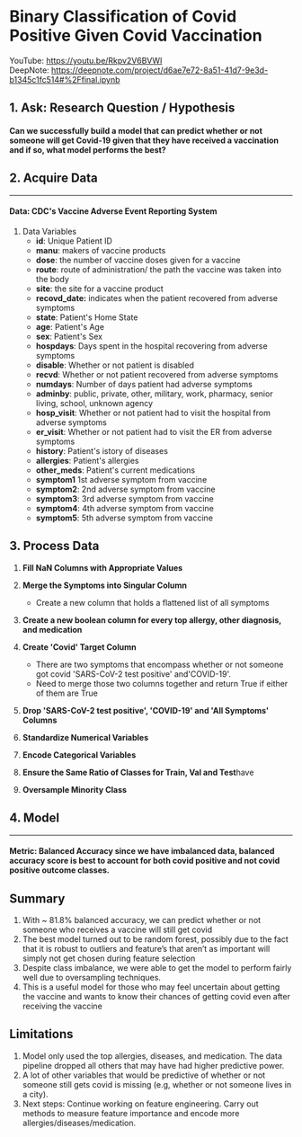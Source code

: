 # Binary Classification of Covid Positive Given Covid Vaccination

YouTube: https://youtu.be/Rkpv2V6BVWI 
<br>
DeepNote: https://deepnote.com/project/d6ae7e72-8a51-41d7-9e3d-b1345c1fc514#%2Ffinal.ipynb


## 1. Ask: Research Question / Hypothesis
#### Can we successfully build a model that can predict whether or not someone will get Covid-19 given that they have received a vaccination and if so, what model performs the best? 
  

## 2. Acquire Data
----
#### **Data**: CDC's Vaccine Adverse Event Reporting System
1. Data Variables 
    - **id**: Unique Patient ID
    - **manu**: makers of vaccine products
    - **dose**: the number of vaccine doses given for a vaccine
    - **route**: route of administration/ the path the vaccine was taken into the body
    - **site**: the site for a vaccine product
    - **recovd_date:** indicates when the patient recovered from adverse symptoms
    - **state**: Patient's Home State
    - **age**: Patient's Age
    - **sex**: Patient's Sex
    - **hospdays**: Days spent in the hospital recovering from adverse symptoms
    - **disable**: Whether or not patient is disabled
    - **recvd**: Whether or not patient recovered from adverse symptoms
    - **numdays**: Number of days patient had adverse symptoms
    - **adminby**: public, private, other, military, work, pharmacy, senior living, school, unknown agency
    - **hosp_visit**: Whether or not patient had to visit the hospital from adverse symptoms
    - **er_visit**: Whether or not patient had to visit the ER from adverse symptoms
    - **history**: Patient's istory of diseases
    - **allergies**: Patient's allergies
    - **other_meds**: Patient's current medications
    - **symptom1** 1st adverse symptom from vaccine
    - **symptom2**: 2nd adverse symptom from vaccine
    - **symptom3**: 3rd adverse symptom from vaccine
    - **symptom4**: 4th adverse symptom from vaccine
    - **symptom5**: 5th adverse symptom from vaccine
    
## 3. Process Data
1. **Fill NaN Columns with Appropriate Values** 

2. **Merge the Symptoms into Singular Column** 
    - Create a new column that holds a flattened list of all symptoms 
    
    
3. **Create a new boolean column for every top allergy, other diagnosis, and medication**

   
4. **Create 'Covid' Target Column** 
    - There are two symptoms that encompass whether or not someone got covid 'SARS-CoV-2 test positive' and'COVID-19'. 
    - Need to merge those two columns together and return True if either of them are True
    
    
5. **Drop 'SARS-CoV-2 test positive', 'COVID-19' and 'All Symptoms' Columns**
6. **Standardize Numerical Variables**
7. **Encode Categorical Variables**
8. **Ensure the Same Ratio of Classes for Train, Val and Test**have 
9. **Oversample Minority Class**

## 4. Model 
----
#### **Metric:** Balanced Accuracy since we have imbalanced data, balanced accuracy score is best to account for both covid positive and not covid positive outcome classes.

## Summary
1. With ~ 81.8% balanced accuracy, we can predict whether or not someone who receives a vaccine will still get covid
2. The best model turned out to be random forest, possibly due to the fact that it is robust to outliers and feature’s that aren’t as important will simply not get chosen during feature selection
3. Despite class imbalance, we were able to get the model to perform fairly well due to oversampling techniques.
4. This is a useful model for those who may feel uncertain about getting the vaccine and wants to know their chances of getting covid even after receiving the vaccine

## Limitations 
1. Model only used the top allergies, diseases, and medication. The data pipeline dropped all others that may have had higher predictive power.
2. A lot of other variables that would be predictive of whether or not someone still gets covid is missing (e.g, whether or not someone lives in a city).
3. Next steps: Continue working on feature engineering. Carry out methods to measure feature importance and encode more allergies/diseases/medication. 



